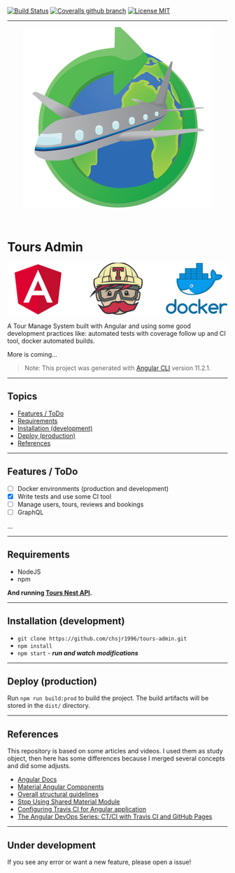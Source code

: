 [![Build Status](https://travis-ci.com/chsjr1996/tours-admin.svg?branch=main)](https://travis-ci.com/chsjr1996/tours-admin) [![Coveralls github branch](https://img.shields.io/coveralls/github/chsjr1996/tours-admin/main)](https://coveralls.io/github/chsjr1996/tours-admin) [![License MIT](https://img.shields.io/github/license/chsjr1996/tours-admin)](https://github.com/chsjr1996/tours-admin/blob/main/LICENSE)

---

<p align="center">
  <img src="logo.png" alt="Logo"/>
</p>

<br>

# Tours Admin

![Repository Banner](./repo-banner.png)

A Tour Manage System built with Angular and using some good development practices like: automated tests with coverage follow up and CI tool, docker automated builds.

More is coming...

> Note: This project was generated with [Angular CLI](https://github.com/angular/angular-cli) version 11.2.1.

---

## Topics

- [Features / ToDo](#features--todo)
- [Requirements](#requirements)
- [Installation (development)](#installation-development)
- [Deploy (production)](#deploy-production)
- [References](#references)

---

## Features / ToDo

- [ ] Docker environments (production and development)
- [x] Write tests and use some CI tool
- [ ] Manage users, tours, reviews and bookings
- [ ] GraphQL

...

---

## Requirements

- NodeJS
- npm

**And running [Tours Nest API](https://github.com/chsjr1996/tours-nest-api).**

---

## Installation (development)

- `git clone https://github.com/chsjr1996/tours-admin.git`
- `npm install`
- `npm start` - **_run and watch modifications_**

---

## Deploy (production)

Run `npm run build:prod` to build the project. The build artifacts will be stored in the `dist/` directory.

---

## References

This repository is based on some articles and videos. I used them as study object, then here has some differences because I merged several concepts and did some adjusts.

- [Angular Docs](https://angular.io/docs)
- [Material Angular Components](https://material.angular.io/components)
- [Overall structural guidelines](https://angular.io/guide/styleguide#file-tree)
- [Stop Using Shared Material Module](https://indepth.dev/posts/1191/stop-using-shared-material-module)
- [Configuring Travis CI for Angular application](https://medium.com/faun/configuring-travis-ci-for-angular-application-34afee1715f)
- [The Angular DevOps Series: CT/CI with Travis CI and GitHub Pages](https://medium.com/angular-in-depth/the-angular-devops-series-ct-ci-with-travis-ci-and-github-pages-3c02664f078)

---

## Under development

If you see any error or want a new feature, please open a issue!
